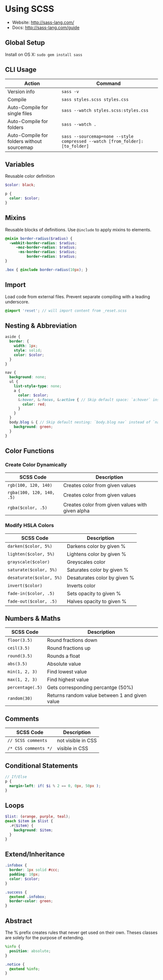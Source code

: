# Using SCSS

- Website: http://sass-lang.com/
- Docs: http://sass-lang.com/guide

## Global Setup

Install on OS X: `sudo gem install sass`

## CLI Usage

| Action | Command |
| --- | --- |
| Version info | `sass -v` |
| Compile | `sass styles.scss styles.css` |
| Auto-Compile for single files | `sass --watch styles.scss:styles.css` |
| Auto-Compile for folders | `sass --watch .` |
| Auto-Compile for folders without sourcemap | `sass --sourcemap=none --style compressed --watch [from_folder]:[to_folder]` |

## Variables
Reusable color definition

```scss
$color: black;

p {
  color: $color;
}
```

## Mixins
Reusable blocks of definitions. Use `@include` to apply mixins to elements.

```scss
@mixin border-radius($radius) {
  -webkit-border-radius: $radius;
     -moz-border-radius: $radius;
      -ms-border-radius: $radius;
          border-radius: $radius;
}

.box { @include border-radius(10px); }
```

## Import
Load code from external files. Prevent separate compiling with a leading underscore.

```scss
@import 'reset'; // will import content from _reset.scss
```

## Nesting & Abbreviation
```scss
aside {
  border: {
    width: 1px;
    style: solid;
    color: $color;
  }
}

nav {
  background: none;
  ul {
    list-style-type: none;
    a {
      color: $color;
      &:hover, &:focus, &:active { // Skip default space: `a:hover` instead of `a :hover`
        color: red;
      }
    }
  }
  body.blog & { // Skip default nesting: `body.blog nav` instead of `nav body.blog`
    background: green;
  }
}
```

## Color Functions

### Create Color Dynamically
| SCSS Code | Description |
| --- | --- |
| `rgb(100, 120, 140)` | Creates color from given values |
| `rgba(100, 120, 140, .5)` | Creates color from given values |
| `rgba($color, .5)` | Creates color from given values with given alpha |

### Modify HSLA Colors
| SCSS Code | Description |
| --- | --- |
| `darken($color, 5%)` | Darkens color by given % |
| `lighten($color, 5%)` | Lightens color by given % |
| `grayscale($color)` | Greyscales color |
| `saturate($color, 5%)` | Saturates color by given % |
| `desaturate($color, 5%)` | Desaturates color by given % |
| `invert($color)` | Inverts color |
| `fade-in($color, .5)` | Sets opacity to given % |
| `fade-out($color, .5)` | Halves opacity to given % |

## Numbers & Maths
| SCSS Code | Description |
| --- | --- |
| `floor(3.5)` | Round fractions down |
| `ceil(3.5)` | Round fractions up |
| `round(3.5)` | Rounds a float |
| `abs(3.5)` | Absolute value |
| `min(1, 2, 3)` | Find lowest value |
| `max(1, 2, 3)` | Find highest value |
| `percentage(.5)` | Gets corresponding percantge (50%) |
| `random(30)` |Returns random value between 1 and given value  |

## Comments
| SCSS Code | Description |
| --- | --- |
| `// SCSS comments` | not visible in CSS |
| `/* CSS comments */` | visible in CSS |

## Conditional Statements
```scss
// If/Else
p {
  margin-left: if( $i % 2 == 0, 0px, 50px );
}
```

## Loops
```scss
$list: (orange, purple, teal);
@each $item in $list {
  .#{$item} {
    background: $item;
  }
}
```

## Extend/Inheritance
```scss
.infobox {
  border: 1px solid #ccc;
  padding: 10px;
  color: $color;
}

.success {
  @extend .infobox;
  border-color: green;
}
```

## Abstract
The % prefix creates rules that never get used on their own.
Theses classes are solely for the purpose of extending.
```scss
%info {
  position: absolute;
}

.notice {
  @extend %info;
}
```

